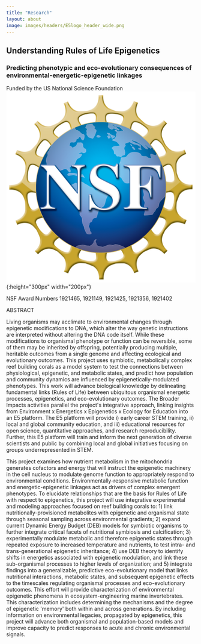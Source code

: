 ```yaml
---
title: "Research"
layout: about
image: images/headers/E5logo_header_wide.png
---
```


## Understanding Rules of Life Epigenetics

### Predicting phenotypic and eco-evolutionary consequences of environmental-energetic-epigenetic linkages

Funded by the US National Science Foundation
![NSF](https://github.com/urol-e5/urol-e5.github.io/blob/master/images/nsf_logo.png?raw=true){:height="300px" width="200px"}

NSF Award Numbers
1921465, 1921149, 1921425, 1921356, 1921402

ABSTRACT

Living organisms may acclimate to environmental changes through epigenetic modifications to DNA, which alter the way genetic instructions are interpreted without altering the DNA code itself. While these modifications to organismal phenotype or function can be reversible, some of them may be inherited by offspring, potentially producing multiple, heritable outcomes from a single genome and affecting ecological and evolutionary outcomes. This project uses symbiotic, metabolically complex reef building corals as a model system to test the connections between physiological, epigenetic, and metabolic states, and predict how population and community dynamics are influenced by epigenetically-modulated phenotypes. This work will advance biological knowledge by delineating fundamental links (Rules of Life) between ubiquitous organismal energetic processes, epigenetics, and eco-evolutionary outcomes. The Broader Impacts activities parallel the project's integrative approach, linking insights from Environment x Energetics x Epigenetics x Ecology for Education into an E5 platform. The E5 platform will provide i) early career STEM training, ii) local and global community education, and iii) educational resources for open science, quantitative approaches, and research reproducibility. Further, this E5 platform will train and inform the next generation of diverse scientists and public by combining local and global initiatives focusing on groups underrepresented in STEM.



This project examines how nutrient metabolism in the mitochondria generates cofactors and energy that will instruct the epigenetic machinery in the cell nucleus to modulate genome function to appropriately respond to environmental conditions. Environmentally-responsive metabolic function and energetic-epigenetic linkages act as drivers of complex emergent phenotypes. To elucidate relationships that are the basis for Rules of Life with respect to epigenetics, this project will use integrative experimental and modeling approaches focused on reef building corals to: 1) link nutritionally-provisioned metabolites with epigenetic and organismal state through seasonal sampling across environmental gradients; 2) expand current Dynamic Energy Budget (DEB) models for symbiotic organisms to further integrate critical facets of nutritional symbiosis and calcification; 3) experimentally modulate metabolic and therefore epigenetic states through repeated exposure to increased temperature and nutrients, to test intra- and trans-generational epigenetic inheritance; 4) use DEB theory to identify shifts in energetics associated with epigenetic modulation, and link these sub-organismal processes to higher levels of organization; and 5) integrate findings into a generalizable, predictive eco-evolutionary model that links nutritional interactions, metabolic states, and subsequent epigenetic effects to the timescales regulating organismal processes and eco-evolutionary outcomes. This effort will provide characterization of environmental epigenetic phenomena in ecosystem-engineering marine invertebrates. This characterization includes determining the mechanisms and the degree of epigenetic 'memory' both within and across generations. By including information on environmental legacies, propagated by epigenetics, this project will advance both organismal and population-based models and improve capacity to predict responses to acute and chronic environmental signals.